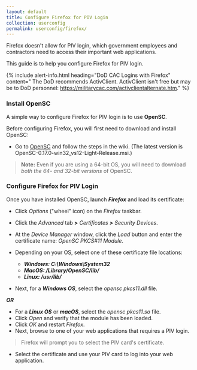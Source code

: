 ```yaml
---
layout: default
title: Configure Firefox for PIV Login
collection: userconfig
permalink: userconfig/firefox/
---
```


<!--Even though this Playbook is under Userconfig, it looks like these procedures are intended for an Admin who is setting up a user's computer? Is this correct? Clarify who the audience is?-->
Firefox doesn't allow for PIV login, which government employees and contractors need to access their important web applications. 

This guide is to help you configure Firefox for PIV login. <!--LaChelle prefers short, simple statements (plain language) for Playbooks, so I've shortened the intro, done some word reduction throughout, and tried to add a friendly tone.-->

{% include alert-info.html heading="DoD CAC Logins with Firefox" content=" The DoD recommends ActivClient. ActivClient isn't free but may be to DoD personnel: <!--Can we find out whether it is free to them or not? If free to them, they would need permission to load it on their government computers, correct? --> https://militarycac.com/activclientalternate.htm." %} <!--According to the contributing.md (terms and conditions), Playbooks should be "vendor-neutral," so this info may not be acceptable. Who at DoD recommends ActivClient to its personnel? NOTE: This "alert-info" formatting produces a blue bannered, Info box on website. Suggest "info-alert" because this text digresses from procedures and speaks to a DoD audience vs. GSA's broader audience (Federal Government).-->

### Install OpenSC

A simple way to configure Firefox for PIV login is to use **OpenSC**. <!--Should we add the Firefox version number--in case Firefox adds a PIV login option later on?-->

Before configuring Firefox, you will first need to download and install OpenSC: 

* Go to [OpenSC](https://github.com/OpenSC/OpenSC/wiki) and follow the steps in the wiki. (The latest version is OpenSC-0.17.0-win32_vs12-Light-Release.msi.) 

> **Note:** Even if you are using a 64-bit OS, you will need to download _both the 64- and 32-bit versions_ of OpenSC.

### Configure Firefox for PIV Login

Once you have installed OpenSC, launch **_Firefox_** and load its certificate:

* Click _Options_ ("wheel" icon) on the _Firefox_ taskbar. <!--This is the way it looks for Firefox 55.0.1.-->
* Click the _Advanced_ tab **>** _Certificates **>** Security Devices_.

* At the _Device Manager_ window, click the _Load_ button and enter the certificate name: _OpenSC PKCS#11 Module_.
* Depending on your OS, select one of these certificate file locations:

  * **_Windows: C:\Windows\System32_**
  * **_MacOS: /Library/OpenSC/lib/_**
  * **_Linux: /usr/lib/_**
  
* Next, for a **_Windows OS_**, select the _opensc pkcs11.dll_ file.

**_OR_**

* For a **_Linux OS_** or **_macOS_**, select the _opensc pkcs11.so_ file. 
* Click _Open_ and verify that the module has been loaded. 
* Click _OK_ and restart _Firefox_. 
* Next, browse to one of your web applications that requires a PIV login.

> Firefox will prompt you to select the PIV card's certificate. <!--Is this being done by an Admin or user?-->

* Select the certificate and use your PIV card to log into your web application. <!--Is loading the certificate is a one-time step for a user's computer or does it need to be reloaded each time the user needs to login with PIV? Suggest we clarify this for users or Admin, depending on what audience the procedures are for.-->
